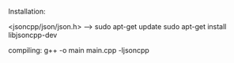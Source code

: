 Installation:

<jsoncpp/json/json.h>
-->
sudo apt-get update
sudo apt-get install libjsoncpp-dev

compiling:
g++ -o main main.cpp -ljsoncpp